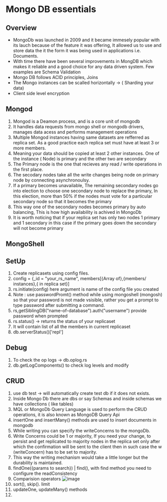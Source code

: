 # Mongo DB essentials

## Overview
- MongoDb was launched in 2009 and it became immesely popular with its lauch because of the feature it was offering, It allowed us to use and store data the it the form it was being used in applications i.e. Documents.
- With time there have been several improvements in MongDB which makes it reliable and a good choice for any data driven system. Few examples are Schema Validation
- Mongo DB follows ACID principles, Joins
- The Mongo instances can be scalled horizontally -> ( Sharding your data)
- Client side level encryption

## Mongod 
1. Mongod is a Deamon process, and is a core unit of mongodb
2. It handles data requests from mongo shell or mongodb drivers, manages data acess and performs management operations
3. Multiple Mongod instances having same datasets are refferred as replica set. As a good practice each replica set must have at least 3 or more members.
4. Meaning your data should be copied at least 2 other instances. One of the instance ( Node) is primary and the other two are secondary
5. The Primary node is the one that recieves any read / write operations in the first place.
6. The secodary nodes take all the write changes being node on primary node by connecting asynchronoulsy.
7. If a primary becomes unavailable, The remaining secondary nodes go into election to choose one secondary node to replace the primary, In this election, more than 50% if the nodes must vote for a particular secondary node so that it becomes the primary
8. This way one of the secondary nodes becomes primary by auto balancing, This is how high availability is achived in MongoDb
9. It is worth noticing that if your replica set has only two nodes 1 primary and 1 secondary in this case if the primary goes down the secondary will not become primary
    
## MongoShell


## SetUp
1. Create replicasets using config files.
2. config = {_id = "your_rs_name", members[{Array of},{members/ instances},{ in replica set}]
3. rs.initiate(config) here argument is name of the config file you created
4. Note : use passwordPromt() method while using mongoshell (mongosh) so that your password is not made vsisible, rather you get a prompt to type password after submitting a command.
5. rs,getSiblingDB("name-of-database").auth("username") provide password when prompted
6. rs.status() -> returns the status of your replicaset
7. It will contain list of all the members in current replicaset
8. db.serverStatus()['repl']

## Debug   
1. To check the op logs -> db.oplog.rs
2. db.getLogComponents() to check log levels and modify

## CRUD
1. use db test -> will automatically create test db if it does not exists.
2. Inside Mongo Db there are dbs or say Schemas and inside schemas we have collections ( like tables)
3. MQL or MongoDb Query Language is used to perform the CRUD operations, it is also known as MongoDB Query Api
4. insertOne and insertMany() methods are used to insert documents in mongodb
5. While writing you can specify the writeConcerns to the mongoDb.
6. Write Concerns could be 1 or majority, If you need your change, to persist and get replicated to majority nodes in the replica set only after which the confirmation will be sent to the client then in such case the w (writeConcern) has to be set to majority.
7. This way the writing mechanism would take a little longer but the durability is maintained.
8. findOne({params to search}) | find(), with find method you need to configure the readConsistency
9. Comparision operators
   ![image](https://github.com/Sumegh22/Learn-With-Sumegh/assets/84231944/29d01f9e-c7c2-451c-96fb-00d8e1766167)
10. sort(), skip(). limit
11. updateOne, updateMany() methods
12. 
